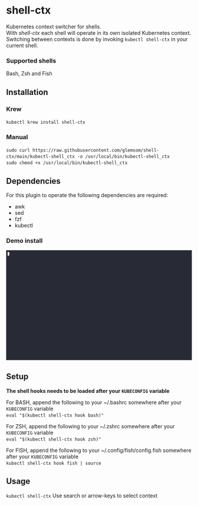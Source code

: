 # shell-ctx
Kubernetes context switcher for shells.  
With *shell-ctx* each shell will operate in its own isolated Kubernetes context.  
Switching between contexts is done by invoking `kubectl shell-ctx` in your current shell.  

### Supported shells
Bash, Zsh and Fish


## Installation
### Krew
`kubectl krew install shell-ctx`

### Manual
`sudo curl https://raw.githubusercontent.com/glemsom/shell-ctx/main/kubectl-shell_ctx -o /usr/local/bin/kubectl-shell_ctx`  
`sudo chmod +x /usr/local/bin/kubectl-shell_ctx`

## Dependencies
For this plugin to operate the following dependencies are required:
 - awk
 - sed
 - fzf
 - kubectl

### Demo install
![Install](shell-ctx-install.gif)

## Setup
**The shell hooks needs to be loaded after your `KUBECONFIG` variable**  

For BASH, append the following to your ~/.bashrc somewhere after your `KUBECONFIG` variable  
  `eval "$(kubectl shell-ctx hook bash)"`

For ZSH, append the following to your ~/.zshrc somewhere after your `KUBECONFIG` variable    
  `eval "$(kubectl shell-ctx hook zsh)"`

For FISH, append the following to your ~/.config/fish/config.fish somewhere after your `KUBECONFIG` variable    
  `kubectl shell-ctx hook fish | source`

## Usage
  `kubectl shell-ctx` Use search or arrow-keys to select context
